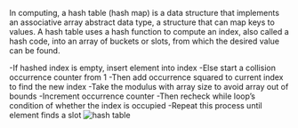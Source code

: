 In computing, a hash table (hash map) is a data structure that implements an
associative array abstract data type, a structure that can map keys to values.
A hash table uses a hash function to compute an index, also called a hash code,
 into an array of buckets or slots, from which the desired value can be found.

-If hashed index is empty, insert element into index
-Else start a collision occurrence counter from 1
-Then add occurrence squared to current index to find the new index
-Take the modulus with array size to avoid array out of bounds
-Increment occurrence counter
-Then recheck while loop’s condition of whether the index is occupied
-Repeat this process until element finds a slot
![hash table](https://user-images.githubusercontent.com/113608901/226551532-46b78871-17d7-46d8-8805-470e4b9c1c0c.png)
